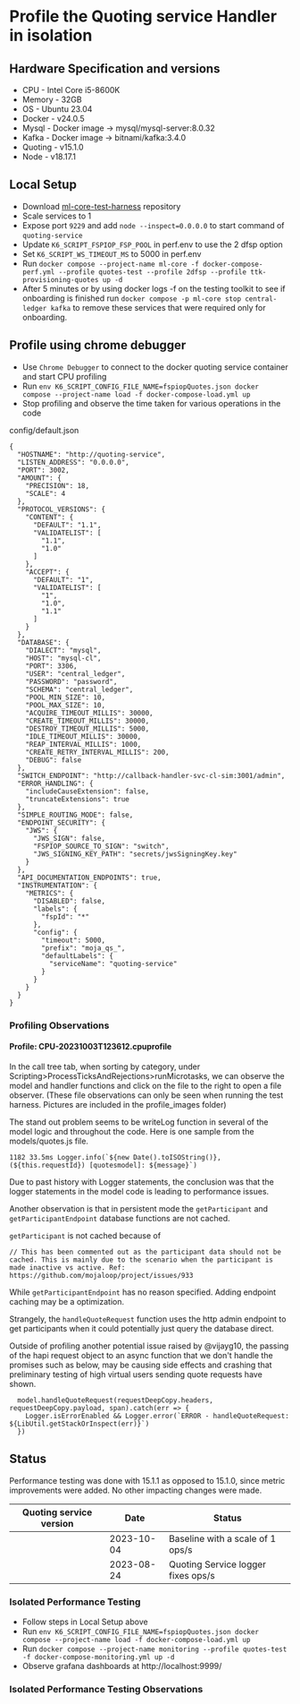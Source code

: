 # Profile the Quoting service Handler in isolation

## Hardware Specification and versions
- CPU - Intel Core i5-8600K
- Memory - 32GB
- OS - Ubuntu 23.04
- Docker - v24.0.5
- Mysql - Docker image -> mysql/mysql-server:8.0.32
- Kafka - Docker image -> bitnami/kafka:3.4.0
- Quoting - v15.1.0
- Node - v18.17.1

## Local Setup
- Download [ml-core-test-harness](https://github.com/mojaloop/ml-core-test-harness) repository
- Scale services to 1
- Expose port `9229` and add `node --inspect=0.0.0.0` to start command of `quoting-service`
- Update `K6_SCRIPT_FSPIOP_FSP_POOL` in perf.env to use the 2 dfsp option
- Set `K6_SCRIPT_WS_TIMEOUT_MS` to 5000 in perf.env
- Run `docker compose --project-name ml-core -f docker-compose-perf.yml --profile quotes-test --profile 2dfsp --profile ttk-provisioning-quotes up -d`
- After 5 minutes or by using docker logs -f on the testing toolkit to see if onboarding is finished run `docker compose -p ml-core stop central-ledger kafka`
  to remove these services that were required only for onboarding.

## Profile using chrome debugger
- Use `Chrome Debugger` to connect to the docker quoting service container and start CPU profiling
- Run `env K6_SCRIPT_CONFIG_FILE_NAME=fspiopQuotes.json docker compose --project-name load -f docker-compose-load.yml up`
- Stop profiling and observe the time taken for various operations in the code

config/default.json
```
{
  "HOSTNAME": "http://quoting-service",
  "LISTEN_ADDRESS": "0.0.0.0",
  "PORT": 3002,
  "AMOUNT": {
    "PRECISION": 18,
    "SCALE": 4
  },
  "PROTOCOL_VERSIONS": {
    "CONTENT": {
      "DEFAULT": "1.1",
      "VALIDATELIST": [
        "1.1",
        "1.0"
      ]
    },
    "ACCEPT": {
      "DEFAULT": "1",
      "VALIDATELIST": [
        "1",
        "1.0",
        "1.1"
      ]
    }
  },
  "DATABASE": {
    "DIALECT": "mysql",
    "HOST": "mysql-cl",
    "PORT": 3306,
    "USER": "central_ledger",
    "PASSWORD": "password",
    "SCHEMA": "central_ledger",
    "POOL_MIN_SIZE": 10,
    "POOL_MAX_SIZE": 10,
    "ACQUIRE_TIMEOUT_MILLIS": 30000,
    "CREATE_TIMEOUT_MILLIS": 30000,
    "DESTROY_TIMEOUT_MILLIS": 5000,
    "IDLE_TIMEOUT_MILLIS": 30000,
    "REAP_INTERVAL_MILLIS": 1000,
    "CREATE_RETRY_INTERVAL_MILLIS": 200,
    "DEBUG": false
  },
  "SWITCH_ENDPOINT": "http://callback-handler-svc-cl-sim:3001/admin",
  "ERROR_HANDLING": {
    "includeCauseExtension": false,
    "truncateExtensions": true
  },
  "SIMPLE_ROUTING_MODE": false,
  "ENDPOINT_SECURITY": {
    "JWS": {
      "JWS_SIGN": false,
      "FSPIOP_SOURCE_TO_SIGN": "switch",
      "JWS_SIGNING_KEY_PATH": "secrets/jwsSigningKey.key"
    }
  },
  "API_DOCUMENTATION_ENDPOINTS": true,
  "INSTRUMENTATION": {
    "METRICS": {
      "DISABLED": false,
      "labels": {
        "fspId": "*"
      },
      "config": {
        "timeout": 5000,
        "prefix": "moja_qs_",
        "defaultLabels": {
          "serviceName": "quoting-service"
        }
      }
    }
  }
}
```

### Profiling Observations
#### Profile: CPU-20231003T123612.cpuprofile
In the call tree tab, when sorting by category, under Scripting>ProcessTicksAndRejections>runMicrotasks,
we can observe the model and handler functions and click on the file to the right to open a file observer.
(These file observations can only be seen when running the test harness. Pictures are included in the profile_images folder)

The stand out problem seems to be writeLog function in several of the model logic and throughout the code.
Here is one sample from the models/quotes.js file.

```
1182 33.5ms Logger.info(`${new Date().toISOString()}, (${this.requestId}) [quotesmodel]: ${message}`)
```

Due to past history with Logger statements, the conclusion was that the logger statements in the model code
is leading to performance issues.

Another observation is that in persistent mode the `getParticipant` and `getParticipantEndpoint` database functions
are not cached.

`getParticipant` is not cached because of
```
// This has been commented out as the participant data should not be cached. This is mainly due to the scenario when the participant is made inactive vs active. Ref: https://github.com/mojaloop/project/issues/933
```

While `getParticipantEndpoint` has no reason specified. Adding endpoint caching may be a optimization.

Strangely, the `handleQuoteRequest` function uses the http admin endpoint to get participants
when it could potentially just query the database direct.

Outside of profiling another potential issue raised by @vijayg10, the passing of the hapi request object to an async function that we don't
handle the promises such as below, may be causing side effects and crashing that preliminary testing of high virtual users
sending quote requests have shown.

```
  model.handleQuoteRequest(requestDeepCopy.headers, requestDeepCopy.payload, span).catch(err => {
    Logger.isErrorEnabled && Logger.error(`ERROR - handleQuoteRequest: ${LibUtil.getStackOrInspect(err)}`)
  })
```

## Status

Performance testing was done with 15.1.1 as opposed to 15.1.0, since metric improvements were added.
No other impacting changes were made.

| Quoting service version |  Date  | Status|
|---|---|---|
|  | 2023-10-04 | Baseline with a scale of 1 ops/s
|  | 2023-08-24 | Quoting Service logger fixes ops/s

### Isolated Performance Testing

- Follow steps in Local Setup above
- Run `env K6_SCRIPT_CONFIG_FILE_NAME=fspiopQuotes.json docker compose --project-name load -f docker-compose-load.yml up`
- Run `docker compose --project-name monitoring --profile quotes-test -f docker-compose-monitoring.yml up -d`
- Observe grafana dashboards at http://localhost:9999/

### Isolated Performance Testing Observations
